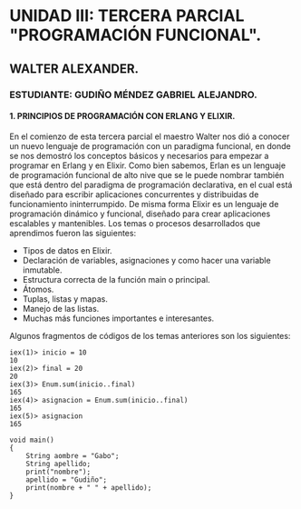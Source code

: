 # UNIDAD III: TERCERA PARCIAL "PROGRAMACIÓN FUNCIONAL". 
## WALTER ALEXANDER.
### ESTUDIANTE: GUDIÑO MÉNDEZ GABRIEL ALEJANDRO.
#### 1. PRINCIPIOS DE PROGRAMACIÓN CON ERLANG Y ELIXIR.
En el comienzo de esta tercera parcial el maestro Walter nos dió a conocer un nuevo lenguaje de programación con un paradigma funcional, en donde se nos demostró los conceptos básicos y necesarios para empezar a programar en Erlang y en Elixir. Como bien sabemos, Erlan es un lenguaje de programación funcional de alto nive que se le puede nombrar también que está dentro del paradigma de programación declarativa, en el cual está diseñado para escribir aplicaciones concurrentes y distribuidas de funcionamiento ininterrumpido. De misma forma Elixir es un lenguaje de programación dinámico y funcional, diseñado para crear aplicaciones escalables y mantenibles. Los temas o procesos desarrollados que aprendimos fueron las siguientes:

  - Tipos de datos en Elixir.
  - Declaración de variables, asignaciones y como hacer una variable inmutable.
  - Estructura correcta de la función main o principal.
  - Átomos.
  - Tuplas, listas y mapas.
  - Manejo de las listas.
  - Muchas más funciones importantes e interesantes.
  
  Algunos fragmentos de códigos de los temas anteriores son los siguientes:
~~~
iex(1)> inicio = 10
10
iex(2)> final = 20
20
iex(3)> Enum.sum(inicio..final)
165
iex(4)> asignacion = Enum.sum(inicio..final)
165
iex(5)> asignacion
165
~~~

~~~
void main()
{
    String aombre = "Gabo";
    String apellido;
    print("nombre");
    apellido = "Gudiño";
    print(nombre + " " + apellido);
}
~~~
